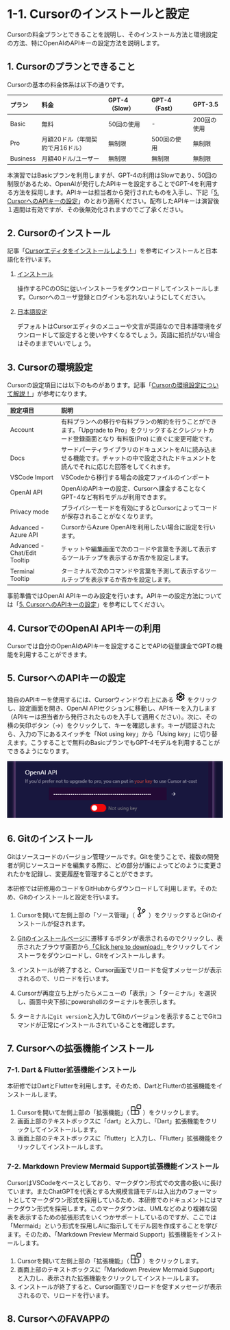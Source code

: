 # 1-1. Cursorのインストールと設定
Cursorの料金プランとできることを説明し、そのインストール方法と環境設定の方法、特にOpenAIのAPIキーの設定方法を説明します。

## 1. Cursorのプランとできること
Cursorの基本の料金体系は以下の通りです。

| プラン | 料金 | GPT-4（Slow） | GPT-4（Fast） | GPT-3.5 |
|:------|:----|:------------|:------------|:-------|
| Basic  | 無料 | 50回の使用   | -            | 200回の使用 |
| Pro    | 月額20ドル（年間契約で月16ドル） | 無制限 | 500回の使用 | 無制限 |
| Business | 月額40ドル/ユーザー | 無制限 | 無制限 | 無制限 |

本演習ではBasicプランを利用しますが、GPT-4の利用はSlowであり、50回の制限があるため、OpenAIが発行したAPIキーを設定することでGPT-4を利用する方法を採用します。APIキーは担当者から発行されたものを入手し、下記「[5. CursorへのAPIキーの設定](#5-CursorへのAPIキーの設定)」のとおり適用ください。配布したAPIキーは演習後１週間は有効ですが、その後無効化されますのでご了承ください。

## 2. Cursorのインストール
記事「[Cursorエディタをインストールしよう！](https://zenn.dev/collabostyle/articles/1fed55eb0ab3cd)」を参考にインストールと日本語化を行います。

1. [インストール](https://zenn.dev/collabostyle/articles/1fed55eb0ab3cd#%E3%82%A4%E3%83%B3%E3%82%B9%E3%83%88%E3%83%BC%E3%83%AB)
    
    操作するPCのOSに従いインストーラをダウンロードしてインストールします。Cursorへのユーザ登録とログインも忘れないようにしてください。

2. [日本語設定](https://zenn.dev/collabostyle/articles/1fed55eb0ab3cd#%E6%97%A5%E6%9C%AC%E8%AA%9E%E8%A8%AD%E5%AE%9A%E3%81%AB%E3%81%A4%E3%81%84%E3%81%A6) 

    デフォルトはCursorエディタのメニューや文言が英語なので日本語環境をダウンロードして設定すると使いやすくなるでしょう。英語に抵抗がない場合はそのままでいいでしょう。

## 3. Cursorの環境設定
Cursorの設定項目には以下のものがあります。記事「[Cursorの環境設定について解説！](https://www.creationline.com/tech-blog/68729)」が参考になります。

| 設定項目 | 説明 |
|:--------|:----|
| Account | 有料プランへの移行や有料プランの解約を行うことができます。「Upgrade to Pro」をクリックするとクレジットカード登録画面となり 有料版(Pro) に直ぐに変更可能です。 |
| Docs    | サードパーティライブラリのドキュメントをAIに読み込ませる機能です。チャットの中で設定されたドキュメントを読んでそれに応じた回答をしてくれます。 |
| VSCode Import | VSCodeから移行する場合の設定ファイルのインポート |
| OpenAI API | OpenAIのAPIキーの設定、Cursorへ課金することなくGPT-4など有料モデルが利用できます。 |
| Privacy mode | プライバシーモードを有効にするとCursorによってコードが保存されることがなくなります。 |
| Advanced - Azure API | CursorからAzure OpenAIを利用したい場合に設定を行います。 |
| Advanced - Chat/Edit Tooltip | チャットや編集画面で次のコードや言葉を予測して表示するツールチップを表示するか否かを設定します。 | 
| Terminal Tooltip | ターミナルで次のコマンドや言葉を予測して表示するツールチップを表示するか否かを設定します。 |

事前準備ではOpenAI APIキーのみ設定を行います。APIキーの設定方法については「[5. CursorへのAPIキーの設定](#5-CursorへのAPIキーの設定)」を参考にしてください。

## 4. CursorでのOpenAI APIキーの利用
Cursorでは自分のOpenAIのAPIキーを設定することでAPIの従量課金でGPTの機能を利用することができます。

## 5. CursorへのAPIキーの設定
独自のAPIキーを使用するには、Cursorウィンドウ右上にある ![設定アイコン](../images/settings.png) をクリックし、設定画面を開き、OpenAI APIセクションに移動し、APIキーを入力します（APIキーは担当者から発行されたものを入手して適用ください）。次に、その横の矢印ボタン（→）をクリックして、キーを確認します。キーが認証されたら、入力の下にあるスイッチを「Not using key」から「Using key」に切り替えます。こうすることで無料のBasicプランでもGPT-4モデルを利用することができるようになります。

![設定アイコン](../images/settingsOpenAi.png)

## 6. Gitのインストール
Gitはソースコードのバージョン管理ツールです。Gitを使うことで、複数の開発者が同じソースコードを編集する際に、どの部分が誰によってどのように変更されたかを記録し、変更履歴を管理することができます。

本研修では研修用のコードをGitHubからダウンロードして利用します。そのため、Gitのインストールと設定を行います。

1. Cursorを開いて左側上部の「ソース管理」（ ![gitアイコン](../images/source-control.svg) ）をクリックするとGitのインストールが促されます。

2. [Gitのインストールページ](https://git-scm.com/download/win)に遷移するボタンが表示されるのでクリックし、表示されたブラウザ画面から[「Click here to download」](https://github.com/git-for-windows/git/releases/download/v2.43.0.windows.1/Git-2.43.0-32-bit.exe)をクリックしてインストーラをダウンロードし、Gitをインストールします。

3. インストールが終了すると、Cursor画面でリロードを促すメッセージが表示されるので、リロードを行います。

4. Cursorが再度立ち上がったらメニューの「表示」＞「ターミナル」を選択し、画面中央下部にpowershellのターミナルを表示します。

5. ターミナルに`git version`と入力してGitのバージョンを表示することでGitコマンドが正常にインストールされていることを確認します。

## 7. Cursorへの拡張機能インストール

### 7-1. Dart & Flutter拡張機能インストール
本研修ではDartとFlutterを利用します。そのため、DartとFlutterの拡張機能をインストールします。
1. Cursorを開いて左側上部の「拡張機能」（ ![拡張アイコン](../images/extensions.svg) ）をクリックします。
2. 画面上部のテキストボックスに「dart」と入力し、「Dart」拡張機能をクリックしてインストールします。
3. 画面上部のテキストボックスに「flutter」と入力し、「Flutter」拡張機能をクリックしてインストールします。

### 7-2. Markdown Preview Mermaid Support拡張機能インストール
CursorはVSCodeをベースとしており、マークダウン形式での文書の扱いに長けています。またChatGPTを代表とする大規模言語モデルは入出力のフォーマットとしてマークダウン形式を採用しているため、本研修でのドキュメントにはマークダウン形式を採用します。このマークダウンは、UMLなどのより複雑な図表を表示するための拡張形式をいくつかサポートしているのですが、ここでは「Mermaid」という形式を採用しAIに指示してモデル図を作成することを学びます。そのため、「Markdown Preview Mermaid Support」拡張機能をインストールします。
1. Cursorを開いて左側上部の「拡張機能」（ ![拡張アイコン](../images/extensions.svg) ）をクリックします。
2. 画面上部のテキストボックスに「Markdown Preview Mermaid Support」と入力し、表示された拡張機能をクリックしてインストールします。
3. インストールが終了すると、Cursor画面でリロードを促すメッセージが表示されるので、リロードを行います。

## 8. CursorへのFAVAPPの
